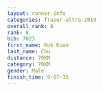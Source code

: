 ```yaml
---
layout: runner-info 
categories: fraser-ultra-2019 
overall_rank: 8
rank: 8
bib: 7023
first_name: Kok Kuan
last_name: Chu
distance: 70KM
category: 70KM
gender: Male
finish_time: 9-07-35
---
```

